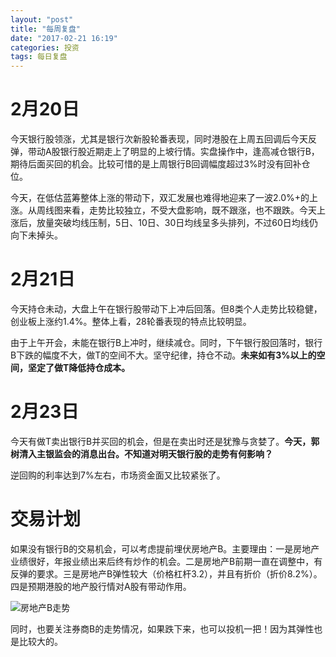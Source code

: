```yaml
---
layout: "post"
title: "每周复盘"
date: "2017-02-21 16:19"
categories: 投资
tags: 每日复盘
---
```


# 2月20日

今天银行股领涨，尤其是银行次新股轮番表现，同时港股在上周五回调后今天反弹，带动A股银行股近期走上了明显的上坡行情。实盘操作中，逢高减仓银行B，期待后面买回的机会。比较可惜的是上周银行B回调幅度超过3%时没有回补仓位。

今天，在低估蓝筹整体上涨的带动下，双汇发展也难得地迎来了一波2.0%+的上涨。从周线图来看，走势比较独立，不受大盘影响，既不跟涨，也不跟跌。今天上涨后，放量突破均线压制，5日、10日、30日均线呈多头排列，不过60日均线仍向下未掉头。

# 2月21日

今天持仓未动，大盘上午在银行股带动下上冲后回落。但8类个人走势比较稳健，创业板上涨约1.4%。整体上看，28轮番表现的特点比较明显。

由于上午开会，未能在银行B上冲时，继续减仓。同时，下午银行股回落时，银行B下跌的幅度不大，做T的空间不大。坚守纪律，持仓不动。**未来如有3%以上的空间，坚定了做T降低持仓成本。**

# 2月23日

今天有做T卖出银行B并买回的机会，但是在卖出时还是犹豫与贪婪了。**今天，郭树清入主银监会的消息出台。不知道对明天银行股的走势有何影响？**

逆回购的利率达到7%左右，市场资金面又比较紧张了。

# 交易计划

如果没有银行B的交易机会，可以考虑提前埋伏房地产B。主要理由：一是房地产业绩很好，年报业绩出来后终有炒作的机会。二是房地产B前期一直在调整中，有反弹的要求。三是房地产B弹性较大（价格杠杆3.2），并且有折价（折价8.2%）。四是预期港股的地产股行情对A股有带动作用。

![房地产B走势](http://7xonmk.com1.z0.glb.clouddn.com/2017-02-22_21-40-37.png)

同时，也要关注券商B的走势情况，如果跌下来，也可以投机一把！因为其弹性也是比较大的。
